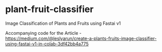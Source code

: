 # plant-fruit-classifier
Image Classification of Plants and Fruits using Fastai v1

Accompanying code for the Article - https://medium.com/@leslyarun/create-a-plants-fruits-image-classifier-using-fastai-v1-in-colab-3df42bb4a775
